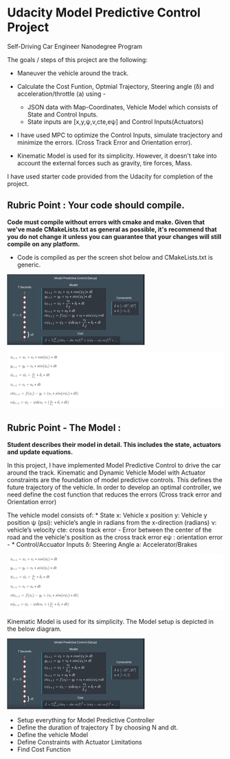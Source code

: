 # Udacity Model Predictive Control Project
Self-Driving Car Engineer Nanodegree Program

[//]: # (Image References)
[image1]: ./output_images/MPC_Algorithm.jpg
[image2]: ./output_images/vehicle_model_equation.png


The goals / steps of this project are the following:

* Maneuver the vehicle around the track.
* Calculate the Cost Funtion, Optmial Trajectory, Steering angle (δ) and acceleration/throttle (a) using - 
	* JSON data with Map-Coordinates, Vehicle Model which consists of State and Control Inputs.
	* State inputs are [x,y,ψ,v,cte,eψ] and Control Inputs(Actuators)


* I have used MPC to optimize the Control Inputs, simulate tracjectory and minimize the errors. (Cross Track Error and Orientation error).
* Kinematic Model is used for its simplicity. However, it doesn't take into account the external forces such as gravity, tire forces, Mass.


I have used starter code provided from the Udacity for completion of the project. 


## Rubric Point : Your code should compile.

**Code must compile without errors with cmake and make. Given that we've made CMakeLists.txt as general as possible, it's recommend that you do not change it unless you can guarantee that your changes will still compile on any platform.**

* Code is compiled as per the screen shot below and CMakeLists.txt is generic.

![alt text][image1]


![alt text][image2]



## Rubric Point - The Model : 

**Student describes their model in detail. This includes the state, actuators and update equations.**

In this project, I have implemented Model Predictive Control to drive the car around the track. Kinematic and Dynamic Vehicle Model with Actuator constraints are the foundation of model predictive controls. This defines the future trajectory of the vehicle. In order to develop an optimal controller, we need define the cost function that reduces the errors (Cross track error and Orientation error)

The vehicle model consists of:
	* State 
		x: Vehicle x position
		y: Vehicle y position
		ψ (psi): vehicle’s angle in radians from the x-direction (radians)
		ν: vehicle’s velocity
		cte: cross track error - Error between the center of the road and the vehicle's position as the cross track error
		eψ : orientation error - 
	* Control/Accuator Inputs 
		δ: Steering Angle 
		a: Accelerator/Brakes

![alt text][image2]

Kinematic Model is used for its simplicity. The Model setup is depicted in the below diagram.

![alt text][image1]

* Setup everything for Model Predictive Controller
* Define the duration of trajectory T by choosing N and dt.
* Define the vehicle Model
* Define Constraints with Actuator Limitations
* Find Cost Function

